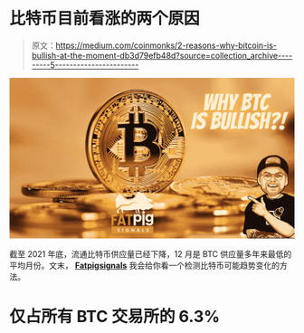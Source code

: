 # 比特币目前看涨的两个原因

> 原文：<https://medium.com/coinmonks/2-reasons-why-bitcoin-is-bullish-at-the-moment-db3d79efb48d?source=collection_archive---------5----------------------->

![](img/c3395dc83f57df3ed5d1e29f119ded05.png)

截至 2021 年底，流通比特币供应量已经下降，12 月是 BTC 供应量多年来最低的平均月份。文末， [**Fatpigsignals**](https://www.fatpigsignals.com/) 我会给你看一个检测比特币可能趋势变化的方法。

# 仅占所有 BTC 交易所的 6.3%